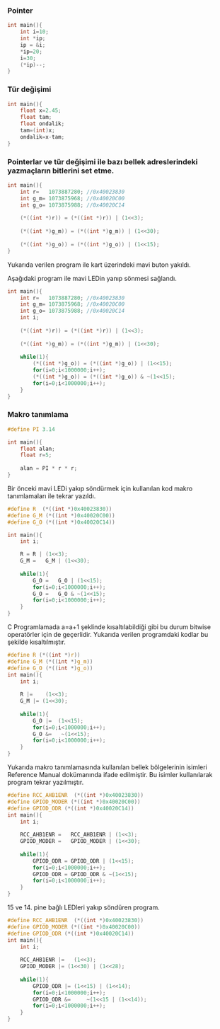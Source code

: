 ### Pointer

```c
int main(){	
	int i=10;
	int *ip;
	ip = &i;
	*ip=20;
	i=30;
	(*ip)--;
}
```


### Tür değişimi
```c
int main(){	
	float x=2.45;
	float tam;
	float ondalik;	
	tam=(int)x;
	ondalik=x-tam;
}
```

### Pointerlar ve tür değişimi ile bazı bellek adreslerindeki yazmaçların bitlerini set etme.


```c
int main(){
	int r=   1073887280; //0x40023830
	int g_m= 1073875968; //0x40020C00
	int g_o= 1073875988; //0x40020C14	
	
	(*((int *)r)) =	(*((int *)r)) | (1<<3);
	
	(*((int *)g_m)) = (*((int *)g_m)) | (1<<30);
	
	(*((int *)g_o)) = (*((int *)g_o)) | (1<<15);	
}
```
Yukarıda verilen program ile kart üzerindeki mavi buton yakıldı.

Aşağıdaki program ile mavi LEDin yanıp sönmesi sağlandı.

```c
int main(){
	int r=   1073887280; //0x40023830
	int g_m= 1073875968; //0x40020C00
	int g_o= 1073875988; //0x40020C14
	int i;
		
	(*((int *)r)) =	(*((int *)r)) | (1<<3);
	
	(*((int *)g_m)) = (*((int *)g_m)) | (1<<30);
	
	while(1){
		(*((int *)g_o)) = (*((int *)g_o)) | (1<<15);
		for(i=0;i<1000000;i++);
		(*((int *)g_o)) = (*((int *)g_o)) & ~(1<<15);
		for(i=0;i<1000000;i++);
	}	
}
```
### Makro tanımlama

```c
#define PI 3.14

int main(){
	float alan;
	float r=5;
	
	alan = PI * r * r;
}
```

Bir önceki mavi LEDi yakıp söndürmek için kullanılan kod makro tanımlamaları ile tekrar yazıldı.

```c
#define R  (*((int *)0x40023830))
#define G_M (*((int *)0x40020C00))
#define G_O (*((int *)0x40020C14))

int main(){	
	int i;

	R =	R | (1<<3);
	G_M =	G_M | (1<<30);
	
	while(1){
		G_O =	G_O | (1<<15);
		for(i=0;i<1000000;i++);
		G_O =	G_O & ~(1<<15);
		for(i=0;i<1000000;i++);
	}	
}
```

C Programlamada a=a+1 şeklinde kısaltılabildiği  gibi bu durum bitwise operatörler için de geçerlidir. Yukarıda verilen programdaki kodlar bu şekilde kısaltılmıştır.

```c
#define R (*((int *)r))
#define G_M (*((int *)g_m))
#define G_O (*((int *)g_o))
int main(){
	int i;
		
	R |=	(1<<3);
	G_M |= (1<<30);
	
	while(1){
		G_O |=	(1<<15);
		for(i=0;i<1000000;i++);
		G_O &=	 ~(1<<15);
		for(i=0;i<1000000;i++);
	}	
}
```
Yukarıda makro tanımlamasında kullanılan bellek bölgelerinin isimleri Reference Manual dokümanında ifade edilmiştir. Bu isimler kullanılarak program tekrar yazılmıştır.

```c
#define RCC_AHB1ENR  (*((int *)0x40023830))
#define GPIOD_MODER (*((int *)0x40020C00))
#define GPIOD_ODR (*((int *)0x40020C14))
int main(){		
	int i;
		
	RCC_AHB1ENR =	RCC_AHB1ENR | (1<<3);
	GPIOD_MODER =	GPIOD_MODER | (1<<30);
	
	while(1){
		GPIOD_ODR =	GPIOD_ODR | (1<<15);
		for(i=0;i<1000000;i++);
		GPIOD_ODR =	GPIOD_ODR & ~(1<<15);
		for(i=0;i<1000000;i++);
	}	
}
```

15 ve 14. pine bağlı LEDleri yakıp söndüren program.

```c
#define RCC_AHB1ENR  (*((int *)0x40023830))
#define GPIOD_MODER (*((int *)0x40020C00))
#define GPIOD_ODR (*((int *)0x40020C14))
int main(){		
	int i;
		
	RCC_AHB1ENR |=	 (1<<3);
	GPIOD_MODER |= (1<<30) | (1<<28);
	
	while(1){
		GPIOD_ODR |= (1<<15) | (1<<14);
		for(i=0;i<1000000;i++);
		GPIOD_ODR &=	 ~(1<<15 | (1<<14));
		for(i=0;i<1000000;i++);
	}
}
```
